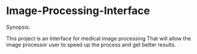 # Image-Processing-Interface
Synopsis:

This project is an Interface for medical image processing That will allow the image processor user  to speed up the process 
and get better results.


